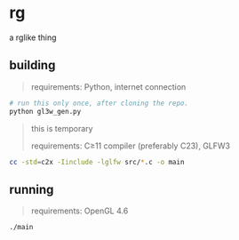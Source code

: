 # rg

a rglike thing

## building

> requirements: Python, internet connection

```bash
# run this only once, after cloning the repo.
python gl3w_gen.py
```

> this is temporary
>
> requirements: C≥11 compiler (preferably C23), GLFW3

```bash
cc -std=c2x -Iinclude -lglfw src/*.c -o main
```

## running

> requirements: OpenGL 4.6

```bash
./main
```
